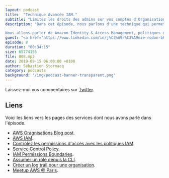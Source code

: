 ```yaml
---
layout: podcast
title:  "Technique Avancée IAM."
subtitle: "Limitez les droits des admins sur vos comptes d'Organisation."
description: "Dans cet épisode, nous parlons d'une technique qui permet de donner un compte AWS à un département, un consultant, avec plein accès Administrateur, mais sans qu'il ne puisse détacher le compte de l'organisation ni altérer les autorisations du compte Maître sur ce compte.

Nous allons parler de Amazon Identity & Access Management, politiques de sécurité et Service Control Policies (SCP)"
guest: "<a href='https://www.linkedin.com/in/j%C3%A9r%C3%A9mie-rodon-b6656290/'>Jérémie Rondon</a>, multi-certifié AWS et Cloud Architect, <a href='https://www.d2si.io/'>D2SI</a>."
episode: 8
duration: "00:34:15"
size: 65774156 
file: 008.mp3  
date: 2019-09-15 06:00:00 +0100
author: Sébastien Stormacq
category: podcasts
background: '/img/podcast-banner-transparent.png'
---
```


Laissez-moi vos commentaires sur [Twitter](https://twitter.com/sebsto).

## Liens

Voici les liens vers les pages des services dont nous avons parlé dans l'épisode.

- [AWS Oragnisations Blog post](https://aws.amazon.com/blogs/aws/category/aws-organizations/).
- [AWS IAM](https://docs.aws.amazon.com/IAM/latest/UserGuide).
- [Contrôlez les permissions d'accès avec les politiques IAM](https://docs.aws.amazon.com/IAM/latest/UserGuide/access_controlling.html).
- [Service Control Policy](https://docs.aws.amazon.com/organizations/latest/userguide/orgs_manage_policies_scp.html).
- [IAM Permissions Boundaries](https://aws.amazon.com/blogs/security/delegate-permission-management-to-developers-using-iam-permissions-boundaries/).
- [Assumer un role depuis la CLI](https://docs.aws.amazon.com/en_pv/cli/latest/userguide/cli-configure-role.html).
- [Créer un log trail pour une organisation](https://docs.aws.amazon.com/awscloudtrail/latest/userguide/creating-trail-organization.html).
- [Meetup AWS @ Paris](https://www.meetup.com/French-AWS-UG/).
